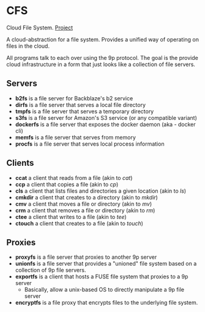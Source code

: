 # CFS

Cloud File System. [Project](https://3.basecamp.com/4288314/projects/13730131)

A cloud-abstraction for a file system. Provides a unified way of operating on
files in the cloud.

All programs talk to each over using the 9p protocol. The goal is the provide
cloud infrastructure in a form that just looks like a collection of file
servers.

## Servers

 - **b2fs** is a file server for Backblaze's b2 service
 - **dirfs** is a file server that serves a local file directory
 - **tmpfs** is a file server that serves a temporary directory
 - **s3fs** is a file server for Amazon's S3 service (or any compatible variant)
 - **dockerfs** is a file server that exposes the docker daemon (aka - docker cli)
 - **memfs** is a file server that serves from memory
 - **procfs** is a file server that serves local process information

## Clients

 - **ccat** a client that reads from a file (akin to *cat*)
 - **ccp** a client that copies a file (akin to *cp*)
 - **cls** a client that lists files and directories a given location (akin to *ls*)
 - **cmkdir** a client that creates to a directory (akin to *mkdir*)
 - **cmv** a client that moves a file or directory (akin to *mv*)
 - **crm** a client that removes a file or directory (akin to *rm*)
 - **ctee** a client that writes to a file (akin to *tee*)
 - **ctouch** a client that creates to a file (akin to *touch*)

## Proxies

 - **proxyfs** is a file server that proxies to another 9p server
 - **unionfs** is a file server that provides a "unioned" file system based on
   a collection of 9p file servers.
 - **exportfs** is a client that hosts a FUSE file system that proxies to a 9p server
     - Basically, allow a unix-based OS to directly manipulate a 9p file server
 - **encryptfs** is a file proxy that encrypts files to the underlying file system.
